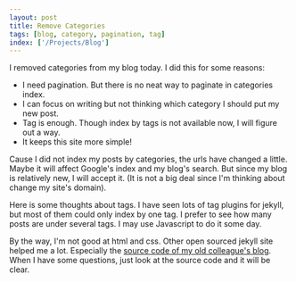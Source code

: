 ```yaml
---
layout: post
title: Remove Categories
tags: [blog, category, pagination, tag]
index: ['/Projects/Blog']
---
```


I removed categories from my blog today. I did this for some reasons:

* I need pagination. But there is no neat way to paginate in categories index.
* I can focus on writing but not thinking which category I should put my new post.
* Tag is enough. Though index by tags is not available now, I will figure out a way.
* It keeps this site more simple!

Cause I did not index my posts by categories, the urls have changed a little. Maybe it will affect Google's index and my blog's search. But since my blog is relatively new, I will accept it. (It is not a big deal since I'm thinking about change my site's domain).

Here is some thoughts about tags. I have seen lots of tag plugins for jekyll, but most of them could only index by one tag. I prefer to see how many posts are under several tags. I may use Javascript to do it some day.

By the way, I'm not good at html and css. Other open sourced jekyll site helped me a lot. Especially the [source code of my old colleague's blog](https://github.com/shenfeng/shenfeng.me). When I have some questions, just look at the source code and it will be clear.
